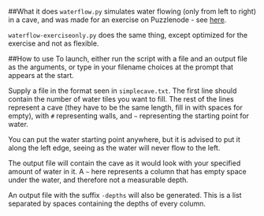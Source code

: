 ##What it does
`waterflow.py` simulates water flowing (only from left to right) in a cave, and was made for an exercise on Puzzlenode - see [here](http://www.puzzlenode.com/puzzles/11-hitting-rock-bottom).

`waterflow-exerciseonly.py` does the same thing, except optimized for the exercise and not as flexible.

##How to use
To launch, either run the script with a file and an output file as the arguments, or type in your filename choices at the prompt that appears at the start.

Supply a file in the format seen in `simplecave.txt`. The first line should contain the number of water tiles you want to fill. The rest of the lines represent a cave (they have to be the same length, fill in with spaces for empty), with `#` representing walls, and `~` representing the starting point for water.

You can put the water starting point anywhere, but it is advised to put it along the left edge, seeing as the water will never flow to the left.

The output file will contain the cave as it would look with your specified amount of water in it. A `~` here represents a column that has empty space under the water, and therefore not a measurable depth.

An output file with the suffix `-depths` will also be generated. This is a list separated by spaces containing the depths of every column.